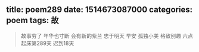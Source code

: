 title: poem289
date: 1514673087000
categories: poem
tags: 故
---
> 故事穷了
年华也寸断
会有新的紫兰
忠于明天
早安
孤独小美
格致别趣
六点起床第289天 迟到18天